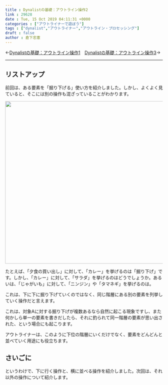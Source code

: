 ```yaml
---
title : Dynalistの基礎：アウトライン操作2
link : 29628
date : Tue, 15 Oct 2019 04:11:31 +0000
categories : ["アウトライナーで遊ぼう"]
tags : ["dynalist","アウトライナー","アウトライン・プロセッシング"]
draft : false
author : 倉下忠憲
---
```


←<a href="https://rashita.net/blog/?p=29622">Dynalistの基礎：アウトライン操作1</a>　<a href="https://rashita.net/blog/?p=29634">Dynalistの基礎：アウトライン操作3</a>→

<hr />

<h2>リストアップ</h2>

前回は、ある要素を「掘り下げる」使い方を紹介しました。しかし、よくよく見ていると、そこには別の操作も混ざっていることがわかります。

<a href="https://rashita.net/blog/?attachment_id=29624" rel="attachment wp-att-29624"><img src="https://rashita.net/blog/wp-content/uploads/2019/10/screenshot-40.png" alt="" width="636" height="520" class="alignnone size-full wp-image-29624" /></a>

たとえば、「夕食の買い出し」に対して、「カレー」を挙げるのは「掘り下げ」です。しかし、「カレー」に対して、「サラダ」を挙げるのはどうでしょうか。あるいは、「じゃがいも」に対して、「ニンジン」や「タマネギ」を挙げるのは。

これは、下に下に掘り下げていくのではなく、同じ階層にある別の要素を列挙していく操作だと言えます。

これは、対象Aに対する掘り下げが複数あるなら自然に起こる現象ですし、また何かしら単一の要素を書きだしたら、それに釣られて同一階層の要素が思い出された、という場合にも起こります。

アウトライナーは、このように下位の階層にいくだけでなく、要素をどんどんと並べていく用途にも役立ちます。

<h2>さいごに</h2>

というわけで、下に行く操作と、横に並べる操作を紹介しました。次回は、それ以外の操作について紹介します。